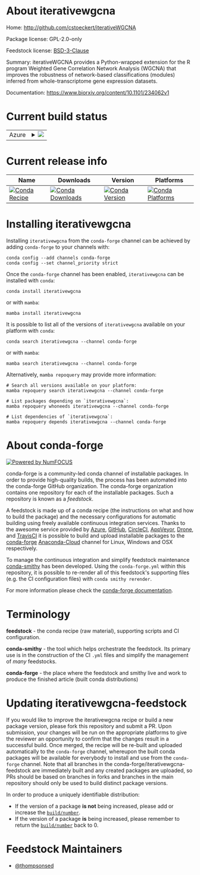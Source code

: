 About iterativewgcna
====================

Home: http://github.com/cstoeckert/iterativeWGCNA

Package license: GPL-2.0-only

Feedstock license: [BSD-3-Clause](https://github.com/conda-forge/iterativewgcna-feedstock/blob/main/LICENSE.txt)

Summary: iterativeWGCNA provides a Python-wrapped extension for the R program Weighted Gene Correlation Network Analysis (WGCNA) that improves the robustness of network-based classifications (modules) inferred from whole-transcriptome gene expression datasets.

Documentation: https://www.biorxiv.org/content/10.1101/234062v1

Current build status
====================


<table>
    
  <tr>
    <td>Azure</td>
    <td>
      <details>
        <summary>
          <a href="https://dev.azure.com/conda-forge/feedstock-builds/_build/latest?definitionId=8068&branchName=main">
            <img src="https://dev.azure.com/conda-forge/feedstock-builds/_apis/build/status/iterativewgcna-feedstock?branchName=main">
          </a>
        </summary>
        <table>
          <thead><tr><th>Variant</th><th>Status</th></tr></thead>
          <tbody><tr>
              <td>linux_64_python3.10.____cpythonr_base4.1</td>
              <td>
                <a href="https://dev.azure.com/conda-forge/feedstock-builds/_build/latest?definitionId=8068&branchName=main">
                  <img src="https://dev.azure.com/conda-forge/feedstock-builds/_apis/build/status/iterativewgcna-feedstock?branchName=main&jobName=linux&configuration=linux%20linux_64_python3.10.____cpythonr_base4.1" alt="variant">
                </a>
              </td>
            </tr><tr>
              <td>linux_64_python3.10.____cpythonr_base4.2</td>
              <td>
                <a href="https://dev.azure.com/conda-forge/feedstock-builds/_build/latest?definitionId=8068&branchName=main">
                  <img src="https://dev.azure.com/conda-forge/feedstock-builds/_apis/build/status/iterativewgcna-feedstock?branchName=main&jobName=linux&configuration=linux%20linux_64_python3.10.____cpythonr_base4.2" alt="variant">
                </a>
              </td>
            </tr><tr>
              <td>linux_64_python3.11.____cpythonr_base4.1</td>
              <td>
                <a href="https://dev.azure.com/conda-forge/feedstock-builds/_build/latest?definitionId=8068&branchName=main">
                  <img src="https://dev.azure.com/conda-forge/feedstock-builds/_apis/build/status/iterativewgcna-feedstock?branchName=main&jobName=linux&configuration=linux%20linux_64_python3.11.____cpythonr_base4.1" alt="variant">
                </a>
              </td>
            </tr><tr>
              <td>linux_64_python3.11.____cpythonr_base4.2</td>
              <td>
                <a href="https://dev.azure.com/conda-forge/feedstock-builds/_build/latest?definitionId=8068&branchName=main">
                  <img src="https://dev.azure.com/conda-forge/feedstock-builds/_apis/build/status/iterativewgcna-feedstock?branchName=main&jobName=linux&configuration=linux%20linux_64_python3.11.____cpythonr_base4.2" alt="variant">
                </a>
              </td>
            </tr><tr>
              <td>linux_64_python3.8.____cpythonr_base4.1</td>
              <td>
                <a href="https://dev.azure.com/conda-forge/feedstock-builds/_build/latest?definitionId=8068&branchName=main">
                  <img src="https://dev.azure.com/conda-forge/feedstock-builds/_apis/build/status/iterativewgcna-feedstock?branchName=main&jobName=linux&configuration=linux%20linux_64_python3.8.____cpythonr_base4.1" alt="variant">
                </a>
              </td>
            </tr><tr>
              <td>linux_64_python3.8.____cpythonr_base4.2</td>
              <td>
                <a href="https://dev.azure.com/conda-forge/feedstock-builds/_build/latest?definitionId=8068&branchName=main">
                  <img src="https://dev.azure.com/conda-forge/feedstock-builds/_apis/build/status/iterativewgcna-feedstock?branchName=main&jobName=linux&configuration=linux%20linux_64_python3.8.____cpythonr_base4.2" alt="variant">
                </a>
              </td>
            </tr><tr>
              <td>linux_64_python3.9.____cpythonr_base4.1</td>
              <td>
                <a href="https://dev.azure.com/conda-forge/feedstock-builds/_build/latest?definitionId=8068&branchName=main">
                  <img src="https://dev.azure.com/conda-forge/feedstock-builds/_apis/build/status/iterativewgcna-feedstock?branchName=main&jobName=linux&configuration=linux%20linux_64_python3.9.____cpythonr_base4.1" alt="variant">
                </a>
              </td>
            </tr><tr>
              <td>linux_64_python3.9.____cpythonr_base4.2</td>
              <td>
                <a href="https://dev.azure.com/conda-forge/feedstock-builds/_build/latest?definitionId=8068&branchName=main">
                  <img src="https://dev.azure.com/conda-forge/feedstock-builds/_apis/build/status/iterativewgcna-feedstock?branchName=main&jobName=linux&configuration=linux%20linux_64_python3.9.____cpythonr_base4.2" alt="variant">
                </a>
              </td>
            </tr><tr>
              <td>osx_64_python3.10.____cpythonr_base4.1</td>
              <td>
                <a href="https://dev.azure.com/conda-forge/feedstock-builds/_build/latest?definitionId=8068&branchName=main">
                  <img src="https://dev.azure.com/conda-forge/feedstock-builds/_apis/build/status/iterativewgcna-feedstock?branchName=main&jobName=osx&configuration=osx%20osx_64_python3.10.____cpythonr_base4.1" alt="variant">
                </a>
              </td>
            </tr><tr>
              <td>osx_64_python3.10.____cpythonr_base4.2</td>
              <td>
                <a href="https://dev.azure.com/conda-forge/feedstock-builds/_build/latest?definitionId=8068&branchName=main">
                  <img src="https://dev.azure.com/conda-forge/feedstock-builds/_apis/build/status/iterativewgcna-feedstock?branchName=main&jobName=osx&configuration=osx%20osx_64_python3.10.____cpythonr_base4.2" alt="variant">
                </a>
              </td>
            </tr><tr>
              <td>osx_64_python3.11.____cpythonr_base4.1</td>
              <td>
                <a href="https://dev.azure.com/conda-forge/feedstock-builds/_build/latest?definitionId=8068&branchName=main">
                  <img src="https://dev.azure.com/conda-forge/feedstock-builds/_apis/build/status/iterativewgcna-feedstock?branchName=main&jobName=osx&configuration=osx%20osx_64_python3.11.____cpythonr_base4.1" alt="variant">
                </a>
              </td>
            </tr><tr>
              <td>osx_64_python3.11.____cpythonr_base4.2</td>
              <td>
                <a href="https://dev.azure.com/conda-forge/feedstock-builds/_build/latest?definitionId=8068&branchName=main">
                  <img src="https://dev.azure.com/conda-forge/feedstock-builds/_apis/build/status/iterativewgcna-feedstock?branchName=main&jobName=osx&configuration=osx%20osx_64_python3.11.____cpythonr_base4.2" alt="variant">
                </a>
              </td>
            </tr><tr>
              <td>osx_64_python3.8.____cpythonr_base4.1</td>
              <td>
                <a href="https://dev.azure.com/conda-forge/feedstock-builds/_build/latest?definitionId=8068&branchName=main">
                  <img src="https://dev.azure.com/conda-forge/feedstock-builds/_apis/build/status/iterativewgcna-feedstock?branchName=main&jobName=osx&configuration=osx%20osx_64_python3.8.____cpythonr_base4.1" alt="variant">
                </a>
              </td>
            </tr><tr>
              <td>osx_64_python3.8.____cpythonr_base4.2</td>
              <td>
                <a href="https://dev.azure.com/conda-forge/feedstock-builds/_build/latest?definitionId=8068&branchName=main">
                  <img src="https://dev.azure.com/conda-forge/feedstock-builds/_apis/build/status/iterativewgcna-feedstock?branchName=main&jobName=osx&configuration=osx%20osx_64_python3.8.____cpythonr_base4.2" alt="variant">
                </a>
              </td>
            </tr><tr>
              <td>osx_64_python3.9.____cpythonr_base4.1</td>
              <td>
                <a href="https://dev.azure.com/conda-forge/feedstock-builds/_build/latest?definitionId=8068&branchName=main">
                  <img src="https://dev.azure.com/conda-forge/feedstock-builds/_apis/build/status/iterativewgcna-feedstock?branchName=main&jobName=osx&configuration=osx%20osx_64_python3.9.____cpythonr_base4.1" alt="variant">
                </a>
              </td>
            </tr><tr>
              <td>osx_64_python3.9.____cpythonr_base4.2</td>
              <td>
                <a href="https://dev.azure.com/conda-forge/feedstock-builds/_build/latest?definitionId=8068&branchName=main">
                  <img src="https://dev.azure.com/conda-forge/feedstock-builds/_apis/build/status/iterativewgcna-feedstock?branchName=main&jobName=osx&configuration=osx%20osx_64_python3.9.____cpythonr_base4.2" alt="variant">
                </a>
              </td>
            </tr>
          </tbody>
        </table>
      </details>
    </td>
  </tr>
</table>

Current release info
====================

| Name | Downloads | Version | Platforms |
| --- | --- | --- | --- |
| [![Conda Recipe](https://img.shields.io/badge/recipe-iterativewgcna-green.svg)](https://anaconda.org/conda-forge/iterativewgcna) | [![Conda Downloads](https://img.shields.io/conda/dn/conda-forge/iterativewgcna.svg)](https://anaconda.org/conda-forge/iterativewgcna) | [![Conda Version](https://img.shields.io/conda/vn/conda-forge/iterativewgcna.svg)](https://anaconda.org/conda-forge/iterativewgcna) | [![Conda Platforms](https://img.shields.io/conda/pn/conda-forge/iterativewgcna.svg)](https://anaconda.org/conda-forge/iterativewgcna) |

Installing iterativewgcna
=========================

Installing `iterativewgcna` from the `conda-forge` channel can be achieved by adding `conda-forge` to your channels with:

```
conda config --add channels conda-forge
conda config --set channel_priority strict
```

Once the `conda-forge` channel has been enabled, `iterativewgcna` can be installed with `conda`:

```
conda install iterativewgcna
```

or with `mamba`:

```
mamba install iterativewgcna
```

It is possible to list all of the versions of `iterativewgcna` available on your platform with `conda`:

```
conda search iterativewgcna --channel conda-forge
```

or with `mamba`:

```
mamba search iterativewgcna --channel conda-forge
```

Alternatively, `mamba repoquery` may provide more information:

```
# Search all versions available on your platform:
mamba repoquery search iterativewgcna --channel conda-forge

# List packages depending on `iterativewgcna`:
mamba repoquery whoneeds iterativewgcna --channel conda-forge

# List dependencies of `iterativewgcna`:
mamba repoquery depends iterativewgcna --channel conda-forge
```


About conda-forge
=================

[![Powered by
NumFOCUS](https://img.shields.io/badge/powered%20by-NumFOCUS-orange.svg?style=flat&colorA=E1523D&colorB=007D8A)](https://numfocus.org)

conda-forge is a community-led conda channel of installable packages.
In order to provide high-quality builds, the process has been automated into the
conda-forge GitHub organization. The conda-forge organization contains one repository
for each of the installable packages. Such a repository is known as a *feedstock*.

A feedstock is made up of a conda recipe (the instructions on what and how to build
the package) and the necessary configurations for automatic building using freely
available continuous integration services. Thanks to the awesome service provided by
[Azure](https://azure.microsoft.com/en-us/services/devops/), [GitHub](https://github.com/),
[CircleCI](https://circleci.com/), [AppVeyor](https://www.appveyor.com/),
[Drone](https://cloud.drone.io/welcome), and [TravisCI](https://travis-ci.com/)
it is possible to build and upload installable packages to the
[conda-forge](https://anaconda.org/conda-forge) [Anaconda-Cloud](https://anaconda.org/)
channel for Linux, Windows and OSX respectively.

To manage the continuous integration and simplify feedstock maintenance
[conda-smithy](https://github.com/conda-forge/conda-smithy) has been developed.
Using the ``conda-forge.yml`` within this repository, it is possible to re-render all of
this feedstock's supporting files (e.g. the CI configuration files) with ``conda smithy rerender``.

For more information please check the [conda-forge documentation](https://conda-forge.org/docs/).

Terminology
===========

**feedstock** - the conda recipe (raw material), supporting scripts and CI configuration.

**conda-smithy** - the tool which helps orchestrate the feedstock.
                   Its primary use is in the construction of the CI ``.yml`` files
                   and simplify the management of *many* feedstocks.

**conda-forge** - the place where the feedstock and smithy live and work to
                  produce the finished article (built conda distributions)


Updating iterativewgcna-feedstock
=================================

If you would like to improve the iterativewgcna recipe or build a new
package version, please fork this repository and submit a PR. Upon submission,
your changes will be run on the appropriate platforms to give the reviewer an
opportunity to confirm that the changes result in a successful build. Once
merged, the recipe will be re-built and uploaded automatically to the
`conda-forge` channel, whereupon the built conda packages will be available for
everybody to install and use from the `conda-forge` channel.
Note that all branches in the conda-forge/iterativewgcna-feedstock are
immediately built and any created packages are uploaded, so PRs should be based
on branches in forks and branches in the main repository should only be used to
build distinct package versions.

In order to produce a uniquely identifiable distribution:
 * If the version of a package **is not** being increased, please add or increase
   the [``build/number``](https://docs.conda.io/projects/conda-build/en/latest/resources/define-metadata.html#build-number-and-string).
 * If the version of a package **is** being increased, please remember to return
   the [``build/number``](https://docs.conda.io/projects/conda-build/en/latest/resources/define-metadata.html#build-number-and-string)
   back to 0.

Feedstock Maintainers
=====================

* [@thompsonsed](https://github.com/thompsonsed/)

